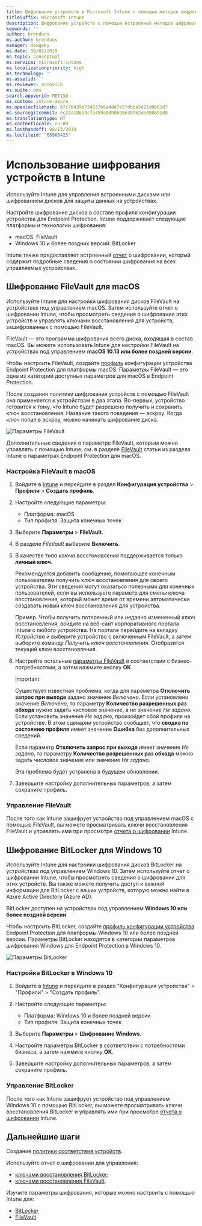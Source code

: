 ```yaml
---
title: Шифрование устройств в Microsoft Intune с помощью методов шифрования, поддерживаемых платформами
titleSuffix: Microsoft Intune
description: Шифрование устройств с помощью встроенных методов шифрования, таких как BitLocker или FileVault, и управление ключами восстановления для этих зашифрованных устройств с помощью портала Intune.
keywords: ''
author: brenduns
ms.author: brenduns
manager: dougeby
ms.date: 08/02/2019
ms.topic: conceptual
ms.service: microsoft-intune
ms.localizationpriority: high
ms.technology: ''
ms.assetid: ''
ms.reviewer: annovich
ms.suite: ems
search.appverid: MET150
ms.custom: intune-azure
ms.openlocfilehash: b7c76439b734837b5a4dd7e5fdbba5d21d0681d7
ms.sourcegitcommit: ec22a186a9cfa489a8490698e387624e480892d8
ms.translationtype: HT
ms.contentlocale: ru-RU
ms.lasthandoff: 08/13/2019
ms.locfileid: "68960425"
---
```

# <a name="use-device-encryption-with-intune"></a>Использование шифрования устройств в Intune  

Используйте Intune для управления встроенными дисками или шифрованием дисков для защиты данных на устройствах.  

Настройте шифрование дисков в составе профиля конфигурации устройства для Endpoint Protection. Intune поддерживает следующие платформы и технологии шифрования:  
- macOS: FileVault   
- Windows 10 и более поздних версий: BitLocker  

Intune также предоставляет встроенный [отчет](encryption-monitor.md) о шифровании, который содержит подробные сведения о состоянии шифрования на всех управляемых устройствах.  

## <a name="filevault-encryption-for-macos"></a>Шифрование FileVault для macOS  

Используйте Intune для настройки шифрования дисков FileVault на устройствах под управлением macOS. Затем используйте отчет о шифровании Intune, чтобы просмотреть сведения о шифровании этих устройств и управлять ключами восстановления для устройств, зашифрованных с помощью FileVault.  

FileVault — это программа шифрования всего диска, входящая в состав macOS. Вы можете использовать Intune для настройки FileVault на устройствах под управлением **macOS 10.13 или более поздней версии**.  

Чтобы настроить FileVault, создайте [профиль](device-profile-create.md) конфигурации устройства Endpoint Protection для платформы macOS. Параметры FileVault — это одна из категорий доступных параметров для macOS в Endpoint Protection.  

После создания политики шифрования устройств с помощью FileVault она применяется к устройствам в два этапа. Во-первых, устройство готовится к тому, что Intune будет разрешено получить и сохранить ключ восстановления. Название такого поведения — эскроу. Когда ключ попал в эскроу, можно начинать шифрование диска.

![Параметры FileVault](./media/encrypt-devices/filevault-settings.png)

Дополнительные сведения о параметре FileVault, которым можно управлять с помощью Intune, см. в разделе [FileVault](endpoint-protection-macos.md#filevault) статьи из раздела Intune о параметрах Endpoint Protection для macOS.  

### <a name="how-to-configure-macos-filevault"></a>Настройка FileVault в macOS 

1. Войдите в [Intune](https://go.microsoft.com/fwlink/?linkid=2090973) и перейдите в раздел **Конфигурация устройства** > **Профили** > **Создать профиль**.  

2. Настройте следующие параметры:  

   - Платформа: macOS  
   - Тип профиля: Защита конечных точек  

3. Выберите **Параметры** > **FileVault**.  

4. В разделе *FileVault* выберите **Включить**.  

5. В качестве *типа ключа восстановления* поддерживается только **личный ключ**.  

   Рекомендуется добавить сообщение, помогающее конечным пользователям получить ключ восстановления для своего устройства. Эти сведения могут оказаться полезными для конечных пользователей, если вы используете параметр для смены ключа восстановления, который может время от времени автоматически создавать новый ключ восстановления для устройства.  

   Пример. Чтобы получить потерянный или недавно измененный ключ восстановления, войдите на веб-сайт корпоративного портала Intune с любого устройства. На портале перейдите на вкладку *Устройства* и выберите устройство с включенным FileVault, а затем выберите команду *Получить ключ восстановления*. Отобразится текущий ключ восстановления.  

6. Настройте остальные [параметры FileVault](endpoint-protection-macos.md#filevault) в соответствии с бизнес-потребностями, а затем нажмите кнопку **ОК**.  

   > [!IMPORTANT]  
   > Существует известная проблема, когда для параметра **Отключить запрос при выходе** задано значение *Включено*. Если установлено значение *Включено*, то параметру **Количество разрешенных раз обхода** нужно задать числовое значение, а не значение *Не задано*. Если установить значение *Не задано*, произойдет сбой профиля на устройстве. В этом сценарии устройство сообщает, что **сводка по состоянию профиля** имеет значение **Ошибка** без дополнительных сведений.
   > 
   > Если параметр **Отключить запрос при выходе** имеет значение *Не задано*, то параметру **Количество разрешенных раз обхода** можно задать числовое значение или значение *Не задано*.  
   > 
   > Эта проблема будет устранена в будущем обновлении. 

7. Завершите настройку дополнительных параметров, а затем сохраните профиль.  

### <a name="manage-filevault"></a>Управление FileVault  

После того как Intune зашифрует устройство под управлением macOS с помощью FileVault, вы можете просматривать ключи восстановления FileVault и управлять ими при просмотре [отчета о шифровании](encryption-monitor.md) Intune.  

## <a name="bitlocker-encryption-for-windows-10"></a>Шифрование BitLocker для Windows 10  

Используйте Intune для настройки шифрования дисков BitLocker на устройствах под управлением Windows 10. Затем используйте отчет о шифровании Intune, чтобы просмотреть сведения о шифровании для этих устройств. Вы также можете получить доступ к важной информации для BitLocker с ваших устройств, которую можно найти в Azure Active Directory (Azure AD).  

BitLocker доступен на устройствах под управлением **Windows 10 или более поздней версии**.  

Чтобы настроить BitLocker, создайте [профиль конфигурации устройства](device-profile-create.md) Endpoint Protection для платформы Windows 10 или более поздней версии. Параметры BitLocker находятся в категории параметров шифрования Windows для Endpoint Protection в Windows 10.    

![Параметры BitLocker](./media/encrypt-devices/bitlocker-settings.png) 

### <a name="how-to-configure-windows-10-bitlocker"></a>Настройка BitLocker в Windows 10  

1. Войдите в [Intune](https://go.microsoft.com/fwlink/?linkid=2090973) и перейдите в раздел "Конфигурация устройства" > "Профили" > "Создать профиль".  

2. Настройте следующие параметры:  
   - Платформа: Windows 10 и более поздней версии  
   - Тип профиля: Защита конечных точек  

3. Выберите **Параметры** > **Шифрование Windows**.

4. Настройте параметры BitLocker в соответствии с потребностями бизнеса, а затем нажмите кнопку **ОК**.  

5. Завершите настройку дополнительных параметров, а затем сохраните профиль.  

### <a name="manage-bitlocker"></a>Управление BitLocker  

После того как Intune зашифрует устройство под управлением Windows 10 с помощью BitLocker, вы можете просматривать ключи восстановления BitLocker и управлять ими при просмотре [отчета о шифровании](encryption-monitor.md) Intune.  

## <a name="next-steps"></a>Дальнейшие шаги  

Создание [политики соответствия устройств](compliance-policy-create-windows.md).  

Используйте отчет о шифровании для управления:  
- [ключами восстановления BitLocker](encryption-monitor.md#bitlocker-recovery-keys);
- [ключами восстановления FileVault](encryption-monitor.md#filevault-recovery-keys).

Изучите параметры шифрования, которые можно настроить с помощью Intune для:  
- [BitLocker](endpoint-protection-windows-10.md#windows-encryption)  
- [FileVault](endpoint-protection-macos.md#filevault)  
 
 
